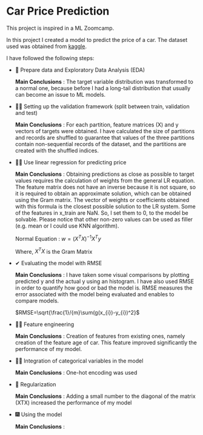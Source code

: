 # Car Price Prediction

This project is inspired in a ML Zoomcamp.

In this project I created a model to predict the price of a car. The dataset used was obtained from [kaggle](https://www.kaggle.com/CooperUnion/cardataset).

I have followed the following steps:

* 👀 Prepare data and Exploratory Data Analysis (EDA)

  **Main Conclusions** : The target variable distribution was transformed to a normal one, because before I had a long-tail distribution that usually can become an issue to ML models.


* 🐱‍👤 Setting up the validation framework (split between train, validation and test)

   **Main Conclusions** : For each partition, feature matrices (X) and y vectors of targets were obtained. I have calculated the size of partitions and records are shuffled to guarantee that values of the three partitions contain non-sequential records of the dataset, and the partitions are created with the shuffled indices.


* 👩‍💻 Use linear regression for predicting price

   **Main Conclusions** : Obtaining predictions as close as possible to target values requires the calculation of weights from the general LR equation. The feature matrix does not have an inverse because it is not square, so it is required to obtain an approximate solution, which can be obtained using the Gram matrix. The vector of weights or coefficients obtained with this formula is the closest possible solution to the LR system.
   Some of the features in x_train are NaN. So, I set them to 0, to the model be solvable. Please notice that other non-zero values can be used as filler (e.g. mean or I could use KNN algorithm).

   Normal Equation :  $w=(X^TX)^{-1}X^Ty$

    Where, $X^TX$ is the Gram Matrix

* ✔ Evaluating the model with RMSE

    **Main Conclusions** : I have taken some visual comparisons by plotting predicted y and the actual y using an histogram. I have also used RMSE in order to quantify how good or bad the model is. RMSE measures the error associated with the model being evaluated and enables to compare models.

    $RMSE=\sqrt{\frac{1}/{m}\sum(g(x_{i})-y_{i})^2}$

* 🏋️‍♀️ Feature engineering  

   **Main Conclusions** : Creation of features from existing ones, namely creation of the feature age of car. This feature improved significantly the performance of my model.


* 👨‍🚀 Integration of categorical variables in the model

   **Main Conclusions** : One-hot encoding was used


* 📏 Regularization

   **Main Conclusions** : Adding a small number to the diagonal of the matrix (XTX) increased the performance of my model


* 🎆 Using the model 

   **Main Conclusions** : 


